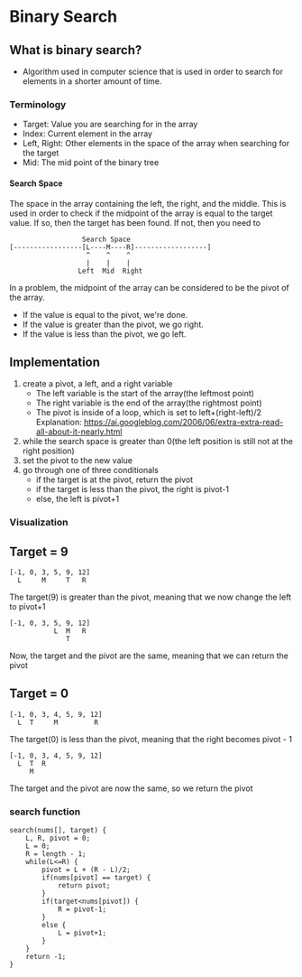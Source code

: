 # Binary Search

## What is binary search?
- Algorithm used in computer science that is used in order to search for elements in a shorter amount of time.

### Terminology
- Target: Value you are searching for in the array
- Index: Current element in the array
- Left, Right: Other elements in the space of the array when searching for the target
- Mid: The mid point of the binary tree

#### Search Space
The space in the array containing the left, the right, and the middle. This is used in order to check if the midpoint of the array is equal to the target value. If so, then the target has been found. If not, then you need to 

```
                  Search Space
[-----------------[L----M----R]------------------]
                   ^    ^    ^
                   |    |    |
                 Left  Mid  Right
```
In a problem, the midpoint of the array can be considered to be the pivot of the array. 
- If the value is equal to the pivot, we're done. 
- If the value is greater than the pivot, we go right. 
- If the value is less than the pivot, we go left.

## Implementation
1) create a pivot, a left, and a right variable 
    - The left variable is the start of the array(the leftmost point)
    - The right variable is the end of the array(the rightmost point)
    - The pivot is inside of a loop, which is set to left+(right-left)/2
    Explanation: https://ai.googleblog.com/2006/06/extra-extra-read-all-about-it-nearly.html
2) while the search space is greater than 0(the left position is still not at the right position)
3) set the pivot to the new value
4) go through one of three conditionals
    - if the target is at the pivot, return the pivot
    - if the target is less than the pivot, the right is pivot-1
    - else, the left is pivot+1

### Visualization
## Target = 9
```
[-1, 0, 3, 5, 9, 12]
  L     M     T   R
```
The target(9) is greater than the pivot, meaning that we now change the left to pivot+1

```
[-1, 0, 3, 5, 9, 12]
           L  M   R
              T
```
Now, the target and the pivot are the same, meaning that we can return the pivot 

## Target = 0
```
[-1, 0, 3, 4, 5, 9, 12]
  L  T     M         R
```

The target(0) is less than the pivot, meaning that the right becomes pivot - 1

```
[-1, 0, 3, 4, 5, 9, 12]
  L  T  R           
     M
```
The target and the pivot are now the same, so we return the pivot

### search function
```
search(nums[], target) {
    L, R, pivot = 0; 
    L = 0; 
    R = length - 1;
    while(L<=R) {
        pivot = L + (R - L)/2;
        if(nums[pivot] == target) {
            return pivot;
        }
        if(target<nums[pivot]) {
            R = pivot-1;
        }
        else {
            L = pivot+1;
        }
    }
    return -1;
}
```
